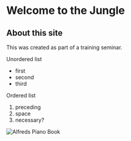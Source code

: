 # Welcome to the Jungle

## About this site

This was created as part of a training seminar.

Unordered list
* first
* second
* third

Ordered list
1. preceding
1. space
1. necessary?

![Alfreds Piano Book](https://media.musiciansfriend.com/is/image/MMGS7/Alfreds-Basic-Adult-All-in-One-Course-Book-1/H63061000000000-00-220x220.jpg)
